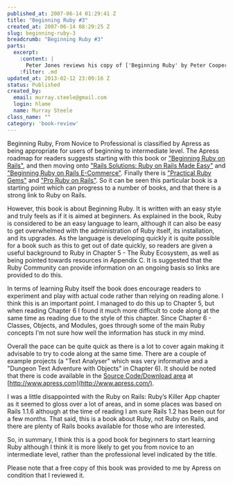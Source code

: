 ```yaml
--- 
published_at: 2007-06-14 01:29:41 Z
title: "Beginning Ruby #3"
created_at: 2007-06-14 08:29:25 Z
slug: beginning-ruby-3
breadcrumb: "Beginning Ruby #3"
parts: 
  excerpt:
    :content: |
      Peter Jones reviews his copy of ['Beginning Ruby' by Peter Cooper](http://www.amazon.co.uk/Beginning-Ruby-Experts-Voice-Source/dp/1590597664), published by [Apress](http://www.apress.com/)
    :filter: .md
updated_at: 2013-02-12 23:09:16 Z
status: Published
created_by: 
  email: murray.steele@gmail.com
  login: hlame
  name: Murray Steele
class_name: ""
category: 'book-review'
---
```


Beginning Ruby, From Novice to Professional is classified by Apress as being appropriate for users of beginning to intermediate level. The Apress roadmap for readers suggests starting with this book or ["Beginning Ruby on Rails"](http://apress.com/book/bookDisplay.html?bID=10124), and then moving onto ["Rails Solutions: Ruby on Rails Made Easy"](http://www.amazon.co.uk/Rails-Solutions-Ruby-Made-Easy/dp/1590597524/ref=sr_1_1/203-7531475-6650320?ie=UTF8&s=books&qid=1181810247&sr=1-1) and ["Beginning Ruby on Rails E-Commerce"](http://apress.com/book/bookDisplay.html?bID=10178). Finally there is ["Practical Ruby Gems"](http://apress.com/book/bookDisplay.html?bID=10261) and ["Pro Ruby on Rails"](http://www.amazon.co.uk/Pro-Ruby-Rails-Enterprise-Solutions/dp/1590598121/ref=sr_1_2/203-7531475-6650320?ie=UTF8&s=books&qid=1181810333&sr=1-2). So it can be seen this particular book is a starting point which can progress to a number of books, and that there is a strong link to Ruby on Rails.

However, this book is about Beginning Ruby. It is written with an easy style and truly feels as if it is aimed at beginners. As explained in the book, Ruby is considered to be an easy language to learn, although it can also be easy to get overwhelmed with the administration of Ruby itself, its installation, and its upgrades. As the language is developing quickly it is quite possible for a book such as this to get out of date quickly, so readers are given a useful background to Ruby in Chapter 5 - The Ruby Ecosystem, as well as being pointed towards resources in Appendix C. It is suggested that the Ruby Community can provide information on an ongoing basis so links are provided to do this.

In terms of learning Ruby itself the book does encourage readers to experiment and play with actual code rather than relying on reading alone. I think this is an important point. I managed to do this up to Chapter 5, but when reading Chapter 6 I found it much more difficult to code along at the same time as reading due to the style of this chapter. Since Chapter 6 - Classes, Objects, and Modules, goes through some of the main Ruby concepts I'm not sure how well the information has stuck in my mind.

Overall the pace can be quite quick as there is a lot to cover again making it advisable to try to code along at the same time. There are a couple of example projects (a "Text Analyser" which was very informative and a "Dungeon Text Adventure with Objects" in Chapter 6). It should be noted that there is code available in the [Source Code/Download area](http://apress.com/book/supplementDownload.html?bID=10244&sID=4157) at [http://www.apress.com](http://www.apress.com/).

I was a little disappointed with the Ruby on Rails: Ruby’s Killer App chapter as it seemed to gloss over a lot of areas, and in some places was based on Rails 1.1.6 although at the time of reading I am sure Rails 1.2 has been out for a few months. That said, this is a book about Ruby, not Ruby on Rails, and there are plenty of Rails books available for those who are interested.

So, in summary, I think this is a good book for beginners to start learning Ruby although I think it is more likely to get you from novice to an intermediate level, rather than the professional level indicated by the title. 

Please note that a free copy of this book was provided to me by Apress on condition that I reviewed it.

